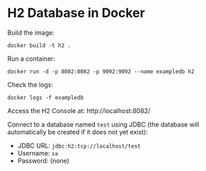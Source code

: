 # H2 Database in Docker

Build the image:

    docker build -t h2 .

Run a container:

    docker run -d -p 8082:8082 -p 9092:9092 --name exampledb h2

Check the logs:

    docker logs -f exampledb

Access the H2 Console at: http://localhost:8082/

Connect to a database named `test` using JDBC (the database will automatically be created if it does not yet exist):

- JDBC URL: `jdbc:h2:tcp://localhost/test`
- Username: `sa`
- Password: (none)
